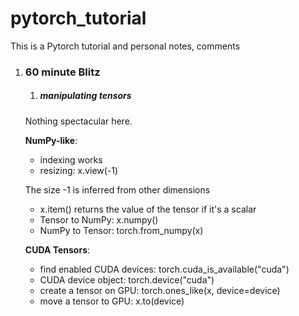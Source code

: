 # pytorch_tutorial
This is a Pytorch tutorial and personal notes, comments

1. ### 60 minute Blitz
    1. ##### manipulating tensors
    Nothing spectacular here.

    **NumPy-like**:
      * indexing works
      * resizing: x.view(-1)

      The size -1 is inferred from other dimensions
      * x.item() returns the value of the tensor if it's a scalar
      * Tensor to NumPy: x.numpy()
      * NumPy to Tensor: torch.from_numpy(x)

    **CUDA Tensors**:
      * find enabled CUDA devices: torch.cuda_is_available("cuda")
      * CUDA  device object: torch.device("cuda")
      * create a tensor on GPU: torch.ones_like(x, device=device)
      * move a tensor to GPU: x.to(device)
